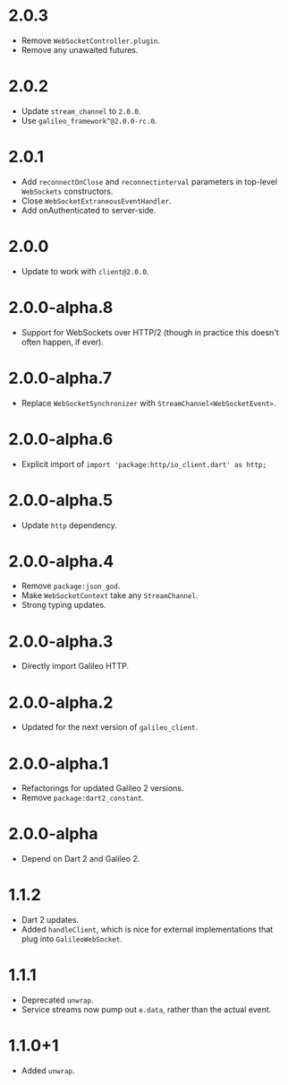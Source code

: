 # 2.0.3
* Remove `WebSocketController.plugin`.
* Remove any unawaited futures.

# 2.0.2
* Update `stream_channel` to `2.0.0`.
* Use `galileo_framework^@2.0.0-rc.0`.

# 2.0.1
* Add `reconnectOnClose` and `reconnectinterval` parameters in top-level `WebSockets` constructors.
* Close `WebSocketExtraneousEventHandler`.
* Add onAuthenticated to server-side.

# 2.0.0
* Update to work with `client@2.0.0`.

# 2.0.0-alpha.8
* Support for WebSockets over HTTP/2 (though in practice this doesn't often happen, if ever).

# 2.0.0-alpha.7
* Replace `WebSocketSynchronizer` with `StreamChannel<WebSocketEvent>`.

# 2.0.0-alpha.6
* Explicit import of `import 'package:http/io_client.dart' as http;`

# 2.0.0-alpha.5
* Update `http` dependency.

# 2.0.0-alpha.4
* Remove `package:json_god`.
* Make `WebSocketContext` take any `StreamChannel`.
* Strong typing updates.

# 2.0.0-alpha.3
* Directly import Galileo HTTP.

# 2.0.0-alpha.2
* Updated for the next version of `galileo_client`.

# 2.0.0-alpha.1
* Refactorings for updated Galileo 2 versions.
* Remove `package:dart2_constant`.

# 2.0.0-alpha
* Depend on Dart 2 and Galileo 2.

# 1.1.2
* Dart 2 updates.
* Added `handleClient`, which is nice for external implementations
that plug into `GalileoWebSocket`.

# 1.1.1
* Deprecated `unwrap`.
* Service streams now pump out `e.data`, rather than the actual event.

# 1.1.0+1
* Added `unwrap`.
